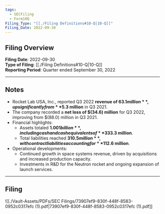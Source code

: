 ```yaml
---
tags:
  - SECFiling
  - Form10Q
Filing_Type: "[[./Filing Definitions#10-Q|10-Q]]"
Filing_Date: 2022-09-30
---
```


## Filing Overview

**Filing Date**: 2022-09-30  
**Type of Filing**: [[./Filing Definitions#10-Q|10-Q]]  
**Reporting Period**: Quarter ended September 30, 2022

---

## Notes

- Rocket Lab USA, Inc., reported Q3 2022 **revenue of $63.1 million**, up significantly from **$5.3 million** in Q3 2021.
- The company recorded a **net loss of $(34.6) million** for Q3 2022, improving from $(88.0) million in Q3 2021.
- Financial highlights:
  - Assets totaled **$1.001 billion**, including cash and cash equivalents of **$333.3 million**.
  - Total liabilities reached **$310.5 million**, with contract liabilities accounting for **$112.6 million**.
- Operational developments:
  - Continued growth in space systems revenue, driven by acquisitions and increased production capacity.
  - Investments in R&D for the Neutron rocket and ongoing expansion of launch services.

---

## Filing

![[./Vault-Assets/PDFs/SEC Filings/73907ef9-830f-448f-8583-0952c0317efc (1).pdf|73907ef9-830f-448f-8583-0952c0317efc (1).pdf]]
